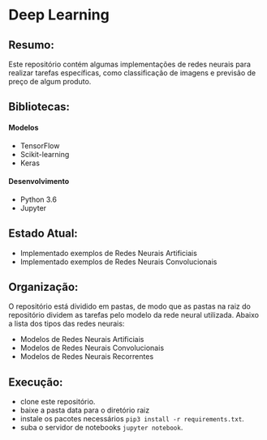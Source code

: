# Deep Learning

## Resumo:
  Este repositório contém algumas implementações de redes neurais para realizar tarefas específicas, como classificação de imagens e previsão de preço de algum produto.
  
## Bibliotecas:
#### Modelos
  - TensorFlow
  - Scikit-learning
  - Keras
#### Desenvolvimento
  - Python 3.6
  - Jupyter

## Estado Atual:

  - Implementado exemplos de Redes Neurais Artificiais
  - Implementado exemplos de Redes Neurais Convolucionais
 
## Organização:
  O repositório está dividido em pastas, de modo que as pastas na raiz do repositório dividem as tarefas pelo modelo da rede neural utilizada. Abaixo a lista dos tipos das redes neurais:
  
  - Modelos de Redes Neurais Artificiais
  - Modelos de Redes Neurais Convolucionais
  - Modelos de Redes Neurais Recorrentes
  

## Execução:
  - clone este repositório.
  - baixe a pasta data para o diretório raiz
  - instale os pacotes necessários ```pip3 install -r requirements.txt```.
  - suba o servidor de notebooks ```jupyter notebook```.

